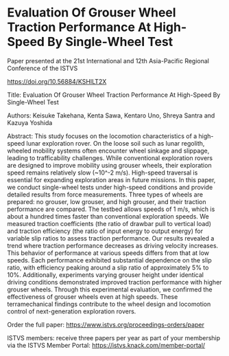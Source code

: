# Evaluation Of Grouser Wheel Traction Performance At High-Speed By Single-Wheel Test

Paper presented at the 21st International and 12th Asia-Pacific Regional Conference of the ISTVS

https://doi.org/10.56884/KSHILT2X

Title: Evaluation Of Grouser Wheel Traction Performance At High-Speed By Single-Wheel Test

Authors: Keisuke Takehana, Kenta Sawa, Kentaro Uno, Shreya Santra and Kazuya Yoshida

Abstract: This study focuses on the locomotion characteristics of a high-speed lunar exploration rover. On the loose soil such as lunar regolith, wheeled mobility systems often encounter wheel sinkage and slippage, leading to trafficability challenges. While conventional exploration rovers are designed to improve mobility using grouser wheels, their exploration speed remains relatively slow (\~10^-2 m/s). High-speed traversal is essential for expanding exploration areas in future missions. In this paper, we conduct single-wheel tests under high-speed conditions and provide detailed results from force measurements. Three types of wheels are prepared: no grouser, low grouser, and high grouser, and their traction performance are compared. The testbed allows speeds of 1 m/s, which is about a hundred times faster than conventional exploration speeds. We measured traction coefficients (the ratio of drawbar pull to vertical load) and traction efficiency (the ratio of input energy to output energy) for variable slip ratios to assess traction performance. Our results revealed a trend where traction performance decreases as driving velocity increases. This behavior of performance at various speeds differs from that at low speeds. Each performance exhibited substantial dependence on the slip ratio, with efficiency peaking around a slip ratio of approximately 5% to 10%. Additionally, experiments varying grouser height under identical driving conditions demonstrated improved traction performance with higher grouser wheels. Through this experimental evaluation, we confirmed the effectiveness of grouser wheels even at high speeds. These terramechanical findings contribute to the wheel design and locomotion control of next-generation exploration rovers.

Order the full paper: https://www.istvs.org/proceedings-orders/paper

ISTVS members: receive three papers per year as part of your membership via the ISTVS Member Portal: https://istvs.knack.com/member-portal/
